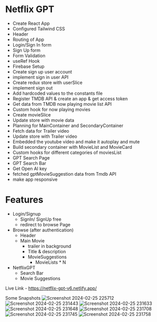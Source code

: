 # Netflix GPT

- Create React App
- Configured Tailwind CSS
- Header
- Routing of App
- Login/Sign In form
- Sign Up form
- Form Validation
- useRef Hook
- Firebase Setup
- Create sign up user account
- implement sign in user API
- Create redux store with userSlice
- implement sign out
- Add hardcoded values to the constants file
- Register TMDB API & create an app & get access token
- Get data from TMDB now playing movie list API
- Custom hook for now playing movies
- Create movieSlice
- Update store with movie data
- Planning for MainContainer and SecondaryContainer
- Fetch data for Trailer video
- Update store with Trailer video
- Embedded the youtube video and make it autoplay and mute
- Build secondary container with MovieList and MovieCard
- Custom hooks for different categories of moviesList
- GPT Search Page
- GPT Search Bar
- Get Open AI key
- fetched gptMovieSuggestion data from Tmdb API
- make app responsive

# Features

- Login/Signup
  - SignIn/ SignUp free
  - redirect to browse Page
- Browse (after authentication)
  - Header
  - Main Movie
    - trailer in background
    - Title & description
    - MovieSuggestions
      - MovieLists \* N
- NetflixGPT
  - Search Bar
  - Movie Suggestions
 
Live Link - https://netflix-gpt-v6.netlify.app/

Some Snapshots
![Screenshot 2024-02-25 225712](https://github.com/sakshi5111/Netflix-GPT/assets/72803817/b79ea050-ca2d-481d-ac55-9b50d27fa4e5)
![Screenshot 2024-02-25 231443](https://github.com/sakshi5111/Netflix-GPT/assets/72803817/9b05aa96-9b1a-44a6-80cf-d464838d5d97)
![Screenshot 2024-02-25 231633](https://github.com/sakshi5111/Netflix-GPT/assets/72803817/28f6a613-7b04-4964-9ea2-6e407e09e4a2)
![Screenshot 2024-02-25 231648](https://github.com/sakshi5111/Netflix-GPT/assets/72803817/00d72266-30b0-44ab-8b2d-ae35da5d0500)
![Screenshot 2024-02-25 231708](https://github.com/sakshi5111/Netflix-GPT/assets/72803817/8fd87eb2-b5bd-4be9-80bc-2228439b9bfc)
![Screenshot 2024-02-25 231745](https://github.com/sakshi5111/Netflix-GPT/assets/72803817/803ac51e-439a-46c2-af5a-0fd8c486fbee)
![Screenshot 2024-02-25 231758](https://github.com/sakshi5111/Netflix-GPT/assets/72803817/4f602f65-cc4a-439e-994a-43a70f003cd6)
